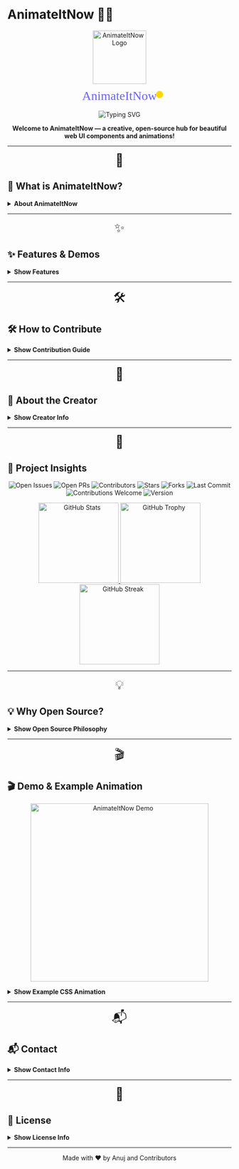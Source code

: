 # AnimateItNow 🚀✨

<p align="center">
  <!-- Animated SVG Banner: Waving Hand & Keyboard Typing -->
  <img src="https://raw.githubusercontent.com/itsAnimation/AnimateItNow/main/images/logo.png" alt="AnimateItNow Logo" width="120"/>
  <br>
  <svg width="220" height="60" viewBox="0 0 220 60" fill="none" xmlns="http://www.w3.org/2000/svg">
    <text x="50%" y="50%" dominant-baseline="middle" text-anchor="middle" font-size="28" font-family="Verdana" fill="#6C63FF">
      AnimateItNow
    </text>
    <g>
      <animateTransform attributeName="transform" type="translate" from="0 0" to="0 10" begin="0s" dur="0.8s" repeatCount="indefinite"/>
      <circle cx="200" cy="20" r="8" fill="#FFD700">
        <animate attributeName="cy" values="20;40;20" dur="1.2s" repeatCount="indefinite"/>
      </circle>
    </g>
  </svg>
  <br>
  <img src="https://readme-typing-svg.demolab.com?font=Fira+Code&size=22&duration=2000&pause=500&color=6C63FF&center=true&vCenter=true&width=380&lines=Beautiful+UI+Animations;Open+Source+Templates;Contribute+and+Learn" alt="Typing SVG" />
</p>

<p align="center">
  <b>Welcome to AnimateItNow — a creative, open-source hub for beautiful web UI components and animations!</b>
</p>

---

<p align="center">
  <!-- Rainbow SVG Emoji -->
  <span style="font-size:2em;">🌈</span>
</p>

## 🌈 What is AnimateItNow?

<details>
  <summary><b>About AnimateItNow</b></summary>
  <p align="center">
    AnimateItNow is a collaborative platform where contributors share, discover, and learn from stunning web UI components and CSS/JS animations. Whether you're a beginner or a pro, you can:
  </p>
  <ul>
    <li>Explore ready-to-use templates (Login forms, Buttons, Loaders, Modals, and more)</li>
    <li>See live previews and code</li>
    <li>Contribute your own creative ideas</li>
    <li>Learn modern web animation techniques</li>
  </ul>
</details>

---

<p align="center">
  <!-- Sparkle SVG Emoji -->
  <span style="font-size:2em;">✨</span>
</p>

## ✨ Features & Demos

<details>
  <summary><b>Show Features</b></summary>
  <ul>
    <li><b>Modern UI Templates:</b> Login pages, animated buttons, loaders, modals</li>
    <li><b>Live Previews:</b> See animations in action before using</li>
    <li><b>Easy Navigation:</b> Browse templates, contributors, and contact info</li>
    <li><b>Theme Toggle:</b> Switch between light and dark modes</li>
    <li><b>Mouse Tracker:</b> Disabled in mobile layout</li>
  </ul>
</details>

---

<p align="center">
  <!-- Tools SVG Emoji -->
  <span style="font-size:2em;">🛠️</span>
</p>

## 🛠️ How to Contribute

<details>
  <summary><b>Show Contribution Guide</b></summary>
  <ol>
    <li><b>Fork</b> this repository</li>
    <li><b>Clone</b> your fork locally</li>
    <li>Add your creative web components or animations in the appropriate folder</li>
    <li>Update the gallery page to showcase your work</li>
    <li><b>Submit a Pull Request</b> with a short description and preview</li>
  </ol>
  <p>All skill levels are welcome! Check out the <a href="./templates.html">Templates Gallery</a> for inspiration.</p>
</details>

---

<p align="center">
  <!-- User SVG Emoji -->
  <span style="font-size:2em;">👤</span>
</p>

## 👤 About the Creator

<details>
  <summary><b>Show Creator Info</b></summary>
  <p align="center"><b>Anuj Shrivastava</b></p>
  <p align="center">
    <a href="https://www.linkedin.com/in/anujshrivastava1/">LinkedIn</a> |
    <a href="https://github.com/AnujShrivastava01">GitHub</a>
  </p>
</details>

---

<p align="center">
  <!-- Insights SVG Emoji -->
  <span style="font-size:2em;">🔖</span>
</p>

## 🔖 Project Insights

<p align="center">
  <!-- Shields.io Badges -->
  <img src="https://img.shields.io/github/issues/itsAnimation/AnimateItNow?style=for-the-badge" alt="Open Issues"/>
  <img src="https://img.shields.io/github/issues-pr/itsAnimation/AnimateItNow?style=for-the-badge" alt="Open PRs"/>
  <img src="https://img.shields.io/github/contributors/itsAnimation/AnimateItNow?style=for-the-badge" alt="Contributors"/>
  <img src="https://img.shields.io/github/stars/itsAnimation/AnimateItNow?style=for-the-badge" alt="Stars"/>
  <img src="https://img.shields.io/github/forks/itsAnimation/AnimateItNow?style=for-the-badge" alt="Forks"/>
  <img src="https://img.shields.io/github/last-commit/itsAnimation/AnimateItNow?style=for-the-badge" alt="Last Commit"/>
  <img src="https://img.shields.io/badge/contributions-welcome-brightgreen.svg?style=for-the-badge" alt="Contributions Welcome"/>
  <img src="https://img.shields.io/badge/version-1.0.0-blue?style=for-the-badge" alt="Version"/>
</p>

<p align="center">
  <!-- GitHub Readme Widgets -->
  <a href="https://github.com/anuraghazra/github-readme-stats">
    <img src="https://github-readme-stats.vercel.app/api?username=itsAnimation&show_icons=true&theme=radical" alt="GitHub Stats" height="180"/>
  </a>
  <a href="https://github.com/ryo-ma/github-profile-trophy">
    <img src="https://github-profile-trophy.vercel.app/?username=itsAnimation&theme=radical&margin-w=10&margin-h=10" alt="GitHub Trophy" height="180"/>
  </a>
  <a href="https://github.com/DenverCoder1/github-readme-streak-stats">
    <img src="https://streak-stats.demolab.com?user=itsAnimation&theme=radical" alt="GitHub Streak" height="180"/>
  </a>
</p>

---

<p align="center">
  <!-- Puzzle SVG Emoji -->
  <span style="font-size:2em;">💡</span>
</p>

## 💡 Why Open Source?

<details>
  <summary><b>Show Open Source Philosophy</b></summary>
  <p align="center">
    Open source empowers everyone to learn, share, and build together. AnimateItNow is a place for collaboration, growth, and innovation in web design and animation.
  </p>
</details>

---

<p align="center">
  <!-- Monitor SVG Emoji -->
  <span style="font-size:2em;">🎬</span>
</p>

## 🎬 Demo & Example Animation

<p align="center">
  <!-- Demo GIF (replace with your own demo if available) -->
  <img src="https://raw.githubusercontent.com/itsAnimation/AnimateItNow/main/images/demo.gif" alt="AnimateItNow Demo" width="400"/>
</p>

<details>
  <summary><b>Show Example CSS Animation</b></summary>

  ```css
  @keyframes bounce {
    0% {
      transform: translateY(0);
    }
    100% {
      transform: translateY(-10px);
    }
  }
  .bounce {
    animation: bounce 1.2s infinite alternate;
  }
  ```
</details>

---

<p align="center">
  <!-- Mail SVG Emoji -->
  <span style="font-size:2em;">📬</span>
</p>

## 📬 Contact

<details>
  <summary><b>Show Contact Info</b></summary>
  <p align="center">
    For questions, suggestions, or collaboration, reach out via <a href="https://www.linkedin.com/in/anujshrivastava1/">LinkedIn</a> or <a href="https://github.com/itsAnimation/AnimateItNow/issues">open an issue</a>!
  </p>
</details>

---

<p align="center">
  <!-- License SVG Emoji -->
  <span style="font-size:2em;">📄</span>
</p>

## 📄 License

<details>
  <summary><b>Show License Info</b></summary>
  <p align="center">
    This project is licensed under the <a href="LICENSE">MIT License</a>.
  </p>
</details>

---

<p align="center">
  Made with ❤️ by Anuj and Contributors
</p>
